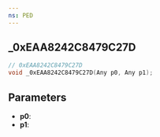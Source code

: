 ```yaml
---
ns: PED
---
```

## _0xEAA8242C8479C27D

```c
// 0xEAA8242C8479C27D
void _0xEAA8242C8479C27D(Any p0, Any p1);
```

## Parameters
* **p0**:
* **p1**:
